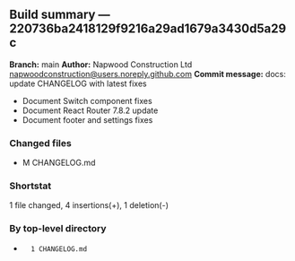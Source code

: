 ## Build summary — 220736ba2418129f9216a29ad1679a3430d5a29c

**Branch:** main
**Author:** Napwood Construction Ltd <napwoodconstruction@users.noreply.github.com>
**Commit message:** docs: update CHANGELOG with latest fixes

- Document Switch component fixes
- Document React Router 7.8.2 update
- Document footer and settings fixes

### Changed files
 - M	CHANGELOG.md

### Shortstat
 1 file changed, 4 insertions(+), 1 deletion(-)

### By top-level directory
 -       1 CHANGELOG.md
